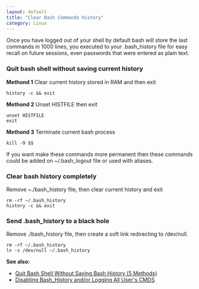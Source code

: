 ```yaml
---
layout: default
title: "Clear Bash Commands History"
category: Linux
---
```


Once you have logged out of your shell by default bash will store the last commands in 1000 lines, you executed to your .bash_history file for easy recall on future sessions, even passwords that were entered as plain text.

### Quit bash shell without saving current history

**Methond 1** Clear current history stored in RAM and then exit

```shell
history -c && exit
```

**Methond 2** Unset HISTFILE then exit

```shell
unset HISTFILE
exit
```

**Methond 3** Terminate current bash process

```shell
kill -9 $$
```

If you want make these commands more permanent then these commands could be added on ~/.bash_logout file or used with aliases.

### Clear bash history completely

Remove ~./bash_history file, then clear current history and exit

```
rm -rf ~/.bash_history
history -c && exit
```

### Send .bash_history to a black hole

Remove ./bash_history file, then create a soft link redirecting to /dev/null.

```shell
rm -rf ~/.bash_history
ln -s /dev/null ~/.bash_history
```

**See also:**
- [Quit Bash Shell Without Saving Bash History (5 Methods)](https://www.if-not-true-then-false.com/2010/quit-bash-shell-without-saving-bash-history/)
- [Disabling Bash_History and/or Logging All User's CMDS](http://mewbies.com/how_to_disable_bash_history_or_limit_tutorial.html)
